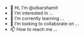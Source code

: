 - 👋 Hi, I’m @utkarshamit
- 👀 I’m interested in ...
- 🌱 I’m currently learning ...
- 💞️ I’m looking to collaborate on ...
- 📫 How to reach me ...

<!---
utkarshamit/utkarshamit is a ✨ special ✨ repository because its `README.md` (this file) appears on your GitHub profile.
You can click the Preview link to take a look at your changes.
--->
